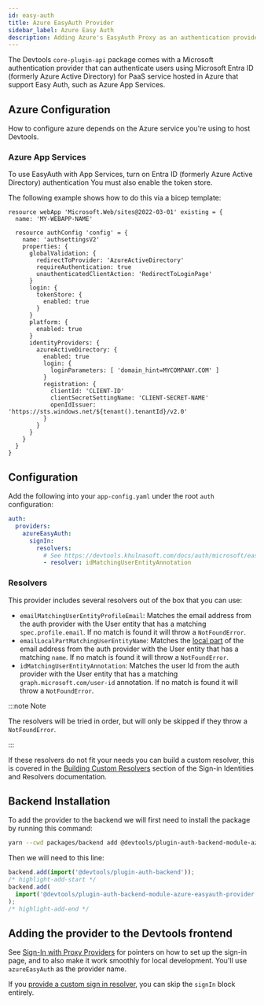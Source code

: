 ```yaml
---
id: easy-auth
title: Azure EasyAuth Provider
sidebar_label: Azure Easy Auth
description: Adding Azure's EasyAuth Proxy as an authentication provider in Devtools
---
```


The Devtools `core-plugin-api` package comes with a Microsoft authentication provider that can authenticate users using Microsoft Entra ID (formerly Azure Active Directory) for PaaS service hosted in Azure that support Easy Auth, such as Azure App Services.

## Azure Configuration

How to configure azure depends on the Azure service you're using to host Devtools.

### Azure App Services

To use EasyAuth with App Services, turn on Entra ID (formerly Azure Active Directory) authentication
You must also enable the token store.

The following example shows how to do this via a bicep template:

```bicep
resource webApp 'Microsoft.Web/sites@2022-03-01' existing = {
  name: 'MY-WEBAPP-NAME'

  resource authConfig 'config' = {
    name: 'authsettingsV2'
    properties: {
      globalValidation: {
        redirectToProvider: 'AzureActiveDirectory'
        requireAuthentication: true
        unauthenticatedClientAction: 'RedirectToLoginPage'
      }
      login: {
        tokenStore: {
          enabled: true
        }
      }
      platform: {
        enabled: true
      }
      identityProviders: {
        azureActiveDirectory: {
          enabled: true
          login: {
            loginParameters: [ 'domain_hint=MYCOMPANY.COM' ]
          }
          registration: {
            clientId: 'CLIENT-ID'
            clientSecretSettingName: 'CLIENT-SECRET-NAME'
            openIdIssuer: 'https://sts.windows.net/${tenant().tenantId}/v2.0'
          }
        }
      }
    }
  }
}
```

## Configuration

Add the following into your `app-config.yaml` under the root `auth` configuration:

```yaml title="app-config.yaml"
auth:
  providers:
    azureEasyAuth:
      signIn:
        resolvers:
          # See https://devtools.khulnasoft.com/docs/auth/microsoft/easy-auth#resolvers for more resolvers
          - resolver: idMatchingUserEntityAnnotation
```

### Resolvers

This provider includes several resolvers out of the box that you can use:

- `emailMatchingUserEntityProfileEmail`: Matches the email address from the auth provider with the User entity that has a matching `spec.profile.email`. If no match is found it will throw a `NotFoundError`.
- `emailLocalPartMatchingUserEntityName`: Matches the [local part](https://en.wikipedia.org/wiki/Email_address#Local-part) of the email address from the auth provider with the User entity that has a matching `name`. If no match is found it will throw a `NotFoundError`.
- `idMatchingUserEntityAnnotation`: Matches the user Id from the auth provider with the User entity that has a matching `graph.microsoft.com/user-id` annotation. If no match is found it will throw a `NotFoundError`.

:::note Note

The resolvers will be tried in order, but will only be skipped if they throw a `NotFoundError`.

:::

If these resolvers do not fit your needs you can build a custom resolver, this is covered in the [Building Custom Resolvers](../identity-resolver.md#building-custom-resolvers) section of the Sign-in Identities and Resolvers documentation.

## Backend Installation

To add the provider to the backend we will first need to install the package by running this command:

```bash title="from your Devtools root directory"
yarn --cwd packages/backend add @devtools/plugin-auth-backend-module-azure-easyauth-provider
```

Then we will need to this line:

```ts title="in packages/backend/src/index.ts"
backend.add(import('@devtools/plugin-auth-backend'));
/* highlight-add-start */
backend.add(
  import('@devtools/plugin-auth-backend-module-azure-easyauth-provider'),
);
/* highlight-add-end */
```

## Adding the provider to the Devtools frontend

See [Sign-In with Proxy Providers](../index.md#sign-in-with-proxy-providers) for pointers on how to set up the sign-in page, and to also make it work smoothly for local development. You'll use `azureEasyAuth` as the provider name.

If you [provide a custom sign in resolver](https://devtools.khulnasoft.com/docs/auth/identity-resolver#building-custom-resolvers), you can skip the `signIn` block entirely.
